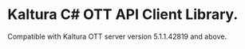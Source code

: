 # Kaltura C# OTT API Client Library.
Compatible with Kaltura OTT server version 5.1.1.42819 and above.
